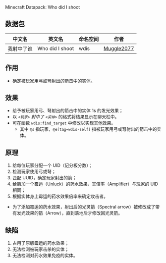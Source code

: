 Minecraft Datapack: Who did I shoot

## 数据包 

| 中文名 | 英文名 | 命名空间 | 作者 |
| - | - | - | - |
| 我射中了谁 | Who did I shoot | wdis | [Muggle2077](https://www.mcmod.cn/author/25027.html) |

## 作用

- 确定被玩家用弓或弩射出的箭击中的实体。

## 效果

- 给予被玩家用弓、弩射出的箭击中的实体 1s 的发光效果；
- 以 *`<玩家>` 射中了 `<实体>`* 的格式将结果显示在聊天栏中。
- 可在函数 `wdis:find_target` 中修改以实现其他效果。
  - 其中 `@s` 指玩家，`@e[tag=wdis-self]` 指被玩家用弓或弩射出的箭击中的实体。

## 原理

1. 给每位玩家分配一个 UID（记分板分数）；
2. 检测玩家使用弓或弩；
3. 匹配 UUID，确定玩家射出的箭；
4. 给箭加一个霉运（Unluck）的药水效果，其倍率（Amplifier）与玩家的 UID 相同；
5. 根据实体身上霉运的药水效果倍率来确定攻击者。

- 为了添加霉运的药水效果，射出后的光灵箭（Spectral arrow）被修改成了带有发光效果的箭（Arrow），直到落地后才修改回光灵箭。

## 缺陷

1. 占用了原版霉运的药水效果；
2. 无法检测被玩家击杀的实体；
3. 无法检测对药水效果免疫的实体。
